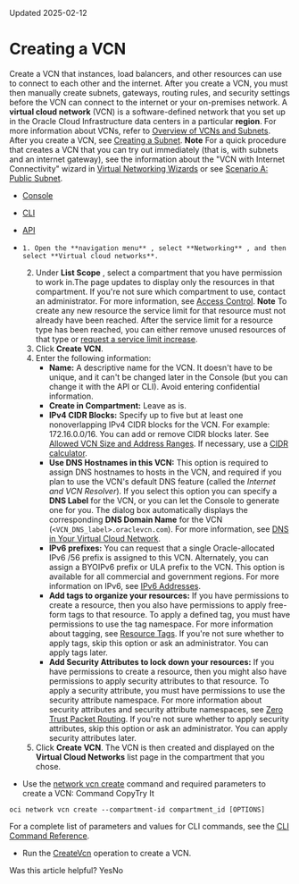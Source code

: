 Updated 2025-02-12
# Creating a VCN
Create a VCN that instances, load balancers, and other resources can use to connect to each other and the internet. After you create a VCN, you must then manually create subnets, gateways, routing rules, and security settings before the VCN can connect to the internet or your on-premises network.
A **virtual cloud network** (VCN) is a software-defined network that you set up in the Oracle Cloud Infrastructure data centers in a particular **region**. 
For more information about VCNs, refer to [Overview of VCNs and Subnets](https://docs.oracle.com/en-us/iaas/Content/Network/Tasks/Overview_of_VCNs_and_Subnets.htm#Overview "Learn about virtual cloud networks \(VCNs\) and subnets in OCI."). 
After you create a VCN, see [Creating a Subnet](https://docs.oracle.com/en-us/iaas/Content/Network/Tasks/create_subnet.htm#top "Create a subnet in a VCN. A subnet is a logical subdivision of a Virtual Cloud Network \(VCN\). Each subnet consists of a contiguous range of IP addresses that don't overlap with other subnets in the VCN.").
**Note**
For a quick procedure that creates a VCN that you can try out immediately (that is, with subnets and an internet gateway), see the information about the "VCN with Internet Connectivity" wizard in [Virtual Networking Wizards](https://docs.oracle.com/en-us/iaas/Content/Network/Tasks/quickstartnetworking.htm#Virtual_Networking_Quickstart) or see [Scenario A: Public Subnet](https://docs.oracle.com/en-us/iaas/Content/Network/Tasks/scenarioa.htm#Scenario_A_Public_Subnet). 
  * [Console](https://docs.oracle.com/en-us/iaas/Content/Network/Tasks/create_vcn.htm)
  * [CLI](https://docs.oracle.com/en-us/iaas/Content/Network/Tasks/create_vcn.htm)
  * [API](https://docs.oracle.com/en-us/iaas/Content/Network/Tasks/create_vcn.htm)


  *     1. Open the **navigation menu** , select **Networking** , and then select **Virtual cloud networks**.
    2. Under **List Scope** , select a compartment that you have permission to work in.The page updates to display only the resources in that compartment. If you're not sure which compartment to use, contact an administrator. For more information, see [Access Control](https://docs.oracle.com/en-us/iaas/Content/Network/Concepts/accesscontrol.htm#Access_Control).
**Note** To create any new resource the service limit for that resource must not already have been reached. After the service limit for a resource type has been reached, you can either remove unused resources of that type or [request a service limit increase](https://docs.oracle.com/iaas/Content/General/Concepts/servicelimits.htm#Requesti).
    3. Click **Create VCN**.
    4. Enter the following information:
       * **Name:** A descriptive name for the VCN. It doesn't have to be unique, and it can't be changed later in the Console (but you can change it with the API or CLI). Avoid entering confidential information.
       * **Create in Compartment:** Leave as is. 
       * **IPv4 CIDR Blocks:** Specify up to five but at least one nonoverlapping IPv4 CIDR blocks for the VCN. For example: 172.16.0.0/16. You can add or remove CIDR blocks later. See [Allowed VCN Size and Address Ranges](https://docs.oracle.com/en-us/iaas/Content/Network/Concepts/overview.htm#Allowed). If necessary, use a [CIDR calculator](http://www.ipaddressguide.com/cidr).
       * **Use DNS Hostnames in this VCN:** This option is required to assign DNS hostnames to hosts in the VCN, and required if you plan to use the VCN's default DNS feature (called the _Internet and VCN Resolver_). If you select this option you can specify a **DNS Label** for the VCN, or you can let the Console to generate one for you. The dialog box automatically displays the corresponding **DNS Domain Name** for the VCN (`<VCN_DNS_label>.oraclevcn.com`). For more information, see [DNS in Your Virtual Cloud Network](https://docs.oracle.com/en-us/iaas/Content/Network/Concepts/dns.htm#DNS_in_Your_Virtual_Cloud_Network).
       * **IPv6 prefixes:** You can request that a single Oracle-allocated IPv6 /56 prefix is assigned to this VCN. Alternately, you can assign a BYOIPv6 prefix or ULA prefix to the VCN. This option is available for all commercial and government regions. For more information on IPv6, see [IPv6 Addresses](https://docs.oracle.com/en-us/iaas/Content/Network/Concepts/ipv6.htm#IPv6_Addresses).
       * **Add tags to organize your resources:** If you have permissions to create a resource, then you also have permissions to apply free-form tags to that resource. To apply a defined tag, you must have permissions to use the tag namespace. For more information about tagging, see [Resource Tags](https://docs.oracle.com/iaas/Content/General/Concepts/resourcetags.htm). If you're not sure whether to apply tags, skip this option or ask an administrator. You can apply tags later.
       * **Add Security Attributes to lock down your resources:** If you have permissions to create a resource, then you might also have permissions to apply security attributes to that resource. To apply a security attribute, you must have permissions to use the security attribute namespace. For more information about security attributes and security attribute namespaces, see [Zero Trust Packet Routing](https://docs.oracle.com/iaas/Content/zero-trust-packet-routing/home.htm). If you're not sure whether to apply security attributes, skip this option or ask an administrator. You can apply security attributes later. 
    5. Click **Create VCN**.
The VCN is then created and displayed on the **Virtual Cloud Networks** list page in the compartment that you chose. 
  * Use the [network vcn create](https://docs.oracle.com/iaas/tools/oci-cli/latest/oci_cli_docs/cmdref/network/vcn/create.html) command and required parameters to create a VCN:
Command
CopyTry It
```
oci network vcn create --compartment-id compartment_id [OPTIONS]
```

For a complete list of parameters and values for CLI commands, see the [CLI Command Reference](https://docs.oracle.com/iaas/tools/oci-cli/latest).
  * Run the [CreateVcn](https://docs.oracle.com/iaas/api/#/en/iaas/latest/Vcn/CreateVcn) operation to create a VCN.


Was this article helpful?
YesNo


